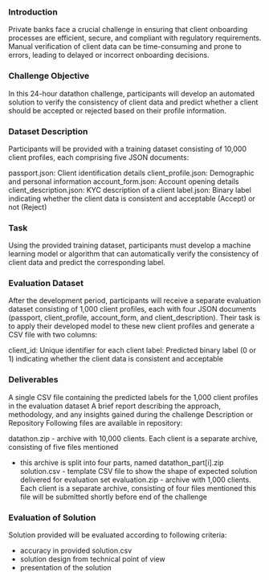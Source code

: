 ### Introduction
Private banks face a crucial challenge in ensuring that client onboarding processes are efficient, secure, and compliant with regulatory requirements. Manual verification of client data can be time-consuming and prone to errors, leading to delayed or incorrect onboarding decisions.

### Challenge Objective
In this 24-hour datathon challenge, participants will develop an automated solution to verify the consistency of client data and predict whether a client should be accepted or rejected based on their profile information.

### Dataset Description
Participants will be provided with a training dataset consisting of 10,000 client profiles, each comprising five JSON documents:

passport.json: Client identification details
client_profile.json: Demographic and personal information
account_form.json: Account opening details
client_description.json: KYC description of a client
label.json: Binary label indicating whether the client data is consistent and acceptable (Accept) or not (Reject)

### Task
Using the provided training dataset, participants must develop a machine learning model or algorithm that can automatically verify the consistency of client data and predict the corresponding label.

### Evaluation Dataset
After the development period, participants will receive a separate evaluation dataset consisting of 1,000 client profiles, each with four JSON documents (passport, client_profile, account_form, and client_description). Their task is to apply their developed model to these new client profiles and generate a CSV file with two columns:

client_id: Unique identifier for each client
label: Predicted binary label (0 or 1) indicating whether the client data is consistent and acceptable

### Deliverables
A single CSV file containing the predicted labels for the 1,000 client profiles in the evaluation dataset
A brief report describing the approach, methodology, and any insights gained during the challenge
Description or Repository
Following files are available in repository:

datathon.zip - archive with 10,000 clients. Each client is a separate archive, consisting of five files mentioned
  - this archive is split into four parts, named datathon_part[i].zip
solution.csv - template CSV file to show the shape of expected solution delivered for evaluation set
evaluation.zip - archive with 1,000 clients. Each client is a separate archive, consisting of four files mentioned
this file will be submitted shortly before end of the challenge

### Evaluation of Solution
Solution provided will be evaluated according to following criteria:
- accuracy in provided solution.csv
- solution design from technical point of view
- presentation of the solution
